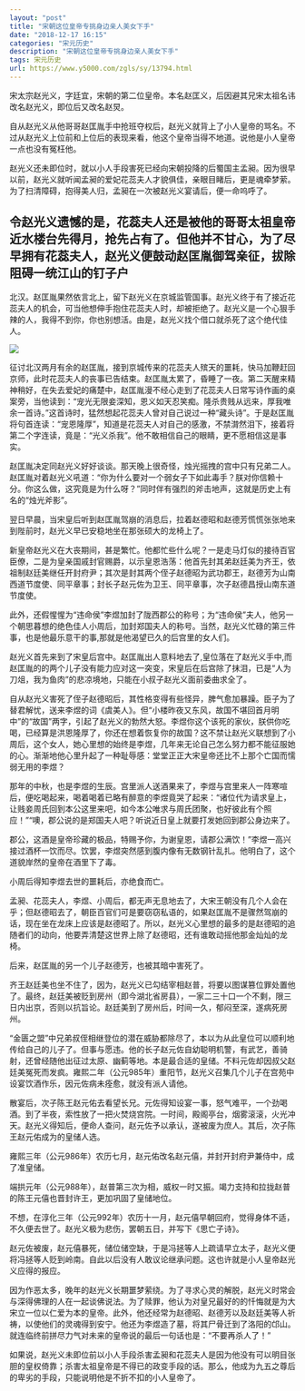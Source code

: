 ```yaml
---
layout: "post"
title: "宋朝这位皇帝专挑身边亲人美女下手"
date: "2018-12-17 16:15"
categories: "宋元历史"
description: "宋朝这位皇帝专挑身边亲人美女下手"
tags: 宋元历史
url: https://www.y5000.com/zgls/sy/13794.html
---
```






宋太宗赵光义，字廷宜，宋朝的第二位皇帝。本名赵匡义，后因避其兄宋太祖名讳改名赵光义，即位后又改名赵炅。

自从赵光义从他哥哥赵匡胤手中抢班夺权后，赵光义就背上了小人皇帝的骂名。不过从赵光义上位前和上位后的表现来看，他这个皇帝当得不地道。说他是小人皇帝一点也没有冤枉他。

赵光义还未即位时，就以小人手段害死已经向宋朝投降的后蜀国主孟昶。因为很早以前，赵光义就听闻孟昶的爱妃花蕊夫人才貌俱佳，亲眼目睹后，更是魂牵梦萦。为了扫清障碍，抱得美人归，孟昶在一次被赵光义宴请后，便一命呜呼了。

令赵光义遗憾的是，花蕊夫人还是被他的哥哥太祖皇帝近水楼台先得月，抢先占有了。但他并不甘心，为了尽早拥有花蕊夫人，赵光义便鼓动赵匡胤御驾亲征，拔除阻碍一统江山的钉子户
--
北汉。赵匡胤果然依言北上，留下赵光义在京城监管国事。赵光义终于有了接近花蕊夫人的机会，可当他想伸手抱住花蕊夫人时，却被拒绝了。赵光义是一个心狠手辣的人，我得不到你，你也别想活。由是，赵光义找个借口就杀死了这个绝代佳人。

![](https://img.y5000.com/uploads/allimg/170216/1419115360-0.jpg)

征讨北汉两月有余的赵匡胤，接到京城传来的花蕊夫人殡天的噩耗，快马加鞭赶回京师，此时花蕊夫人的丧事已告结束。赵匡胤太累了，昏睡了一夜。第二天醒来精神稍好，在失去爱妃的痛楚中，赵匡胤漫不经心走到了花蕊夫人日常写诗作画的桌案旁，当他读到：“宠光无限妾深知，恩义如天忍笑痴。隆杀贵贱从远来，厚我唯余一首诗。”这首诗时，猛然想起花蕊夫人曾对自己说过一种“藏头诗”。于是赵匡胤将句首连读：“宠恩隆厚”，知道是花蕊夫人对自己的感激，不禁潸然泪下，接着将第二个字连读，竟是：“光义杀我”。他不敢相信自己的眼睛，更不愿相信这是事实。

赵匡胤决定同赵光义好好谈谈。那天晚上很奇怪，烛光摇拽的宫中只有兄弟二人。赵匡胤对着赵光义吼道：“你为什么要对一个弱女子下如此毒手？朕对你信赖十分。你这么做，这究竟是为什么呀？”同时伴有强烈的斧击地声，这就是历史上有名的“烛光斧影”。

翌日早晨，当宋皇后听到赵匡胤驾崩的消息后，拉着赵德昭和赵德芳慌慌张张地来到陛前时，赵光义早已安稳地坐在那张硕大的龙椅上了。

新皇帝赵光义在大丧期间，甚是繁忙。他都忙些什么呢？一是走马灯似的接待百官臣僚，二是为皇亲国戚封官赐爵，以示皇恩浩荡：他首先封其弟赵廷美为齐王，依祖制赵廷美继任开封府尹；其次是封其两个侄子赵德昭为武功郡王，赵德芳为山南西道节度使、同平章事；封长子赵元佐为卫王、同平章事，次子赵德昌授山南东道节度使。

此外，还假惺惺为“违命侯”李煜加封了陇西郡公的称号；为“违命侯”夫人，他另一个朝思暮想的绝色佳人小周后，加封郑国夫人的称号。当然，赵光义忙碌的第三件事，也是他最乐意干的事,那就是他渴望已久的后宫里的女人们。

赵光义首先来到了宋皇后宫中。赵匡胤出人意料地去了,皇位落在了赵光义手中,而赵匡胤的的两个儿子没有能力应对这一突变，宋皇后在后宫除了抹泪，已是“人为刀俎，我为鱼肉”的悲凉境地，只能在小叔子赵光义面前委曲求全了。

自从赵光义害死了侄子赵德昭后，其性格变得有些怪异，脾气愈加暴躁。臣子为了替君解忧，送来李煜的词《虞美人》。但“小楼昨夜又东风，故国不堪回首月明中”的“故国”两字，引起了赵光义的勃然大怒。李煜你这个该死的家伙，朕供你吃喝，已经算是洪恩隆厚了，你还在想着恢复你的故国？这不禁让赵光义联想到了小周后，这个女人，她心里想的始终是李煜，几年来无论自己怎么努力都不能征服她的心。渐渐地他心里升起了一种耻辱感：堂堂正正大宋皇帝还比不上那个亡国而懦弱无用的李煜？

那年的中秋，也是李煜的生辰。宫里派人送酒果来了，李煜与宫里来人一阵寒喧后，便吃喝起来，喝着喝着已略有醉意的李煜竟哭了起来：“诸位代为请求皇上，让贱妾周氏回到本公这里来吧，如今本公唯求与周氏团聚，也好彼此有个照应！”“噢，郡公说的是郑国夫人吧？听说近日皇上就要打发她回到郡公身边来了。

郡公，这酒是皇帝珍藏的极品，特赐予你，为谢皇恩，请郡公满饮！”李煜一高兴接过酒杯一饮而尽。饮罢，李煜突然感到腹内像有无数钢针乱扎。他明白了，这个道貌岸然的皇帝在酒里下了毒。

小周后得知李煜去世的噩耗后，亦绝食而亡。

孟昶、花蕊夫人，李煜、小周后，都无声无息地去了，大宋王朝没有几个人会在乎；但赵德昭去了，朝臣百官们可是要窃窃私语的，如果赵匡胤不是骤然驾崩的话，现在坐在龙床上应该是赵德昭了。所以，赵光义心里想的最多的是赵德昭的追随者们的动向，他要弄清楚这世界上除了赵德昭，还有谁敢动摇他那金灿灿的龙椅。

后来，赵匡胤的另一个儿子赵德芳，也被其暗中害死了。

齐王赵廷美也坐不住了，因为，赵光义已勾结宰相赵普，将要以图谋篡位罪处置他了。最终，赵廷美被贬到房州（即今湖北省房县），一家二三十口一个不剩，限三日内出京，否则以抗旨论。赵廷美到了房州后，时间一久，郁闷至深，遂病死房州。

“金匮之盟”中兄弟叔侄相继登位的潜在威胁都除尽了，本以为从此皇位可以顺利地传给自己的儿子了。但事与愿违。他的长子赵元佐自幼聪明机警，有武艺，善骑射，还曾经随他出征过太原、幽蓟等地。本是最合适的皇储。不料元佐却因叔父赵廷美冤死而发疯。雍熙二年（公元985年）重阳节，赵光义召集几个儿子在宫苑中设宴饮酒作乐，因元佐病未痊愈，就没有派人请他。

散宴后，次子陈王赵元佑去看望长兄。元佐得知设宴一事，怒气难平，一个劲喝酒。到了半夜，索性放了一把火焚烧宫院。一时间，殿阁亭台，烟雾滚滚，火光冲天。赵光义得知后，便命人查问，赵元佐予以承认，遂被废为庶人。其后，次子陈王赵元佑成为的皇储人选。

雍熙三年（公元986年）农历七月，赵元佑改名赵元僖，并封开封府尹兼侍中，成了准皇储。

端拱元年（公元988年），赵普第三次为相，威权一时又振。竭力支持和拉拢赵普的陈王元僖也晋封许王，更加巩固了皇储地位。

不想，在淳化三年（公元992年）农历十一月，赵元僖早朝回府，觉得身体不适，不久便去世了。赵光义极为悲伤，罢朝五日，并写下《思亡子诗》。

赵元佐被废，赵元僖暴死，储位储空缺，于是冯拯等人上疏请早立太子，赵光义便将冯拯等人贬到岭南。自此以后没有人敢议论继承问题。这也许就是小人皇帝赵光义应得的报应。

因为作恶太多，晚年的赵光义长期噩梦萦绕。为了寻求心灵的解脱，赵光义时常会与深得佛理的人在一起谈佛说法。为了赎罪，他认为对皇兄最好的的忏悔就是为大宋立一位以仁爱为本的皇帝。此外，他还经常为赵德昭、赵德芳以及赵廷美等人祈祷，以使他们的灵魂得到安宁。他还为李煜造了墓，将其尸骨迁到了洛阳的邙山。就连临终前拼尽力气对未来的皇帝说的最后一句话也是：“不要再杀人了！”

如果说，赵光义未即位前以小人手段杀害孟昶和花蕊夫人是因为他没有可以明目张胆的皇权倚靠；杀害太祖皇帝是不得已的政变手段的话。那么，他成为九五之尊后的卑劣的手段，只能说明他是不折不扣的小人皇帝了。
